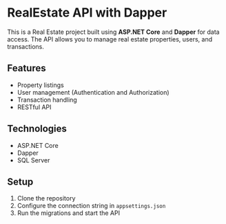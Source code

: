 # RealEstate API with Dapper

This is a Real Estate project built using **ASP.NET Core** and **Dapper** for data access. The API allows you to manage real estate properties, users, and transactions.

## Features

- Property listings
- User management (Authentication and Authorization)
- Transaction handling
- RESTful API

## Technologies

- ASP.NET Core
- Dapper
- SQL Server

## Setup

1. Clone the repository
2. Configure the connection string in `appsettings.json`
3. Run the migrations and start the API

